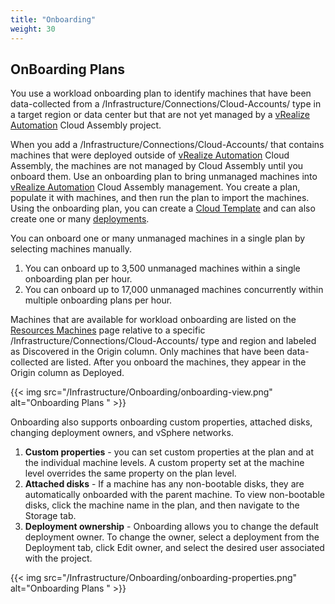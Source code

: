 ```yaml
---
title: "Onboarding"
weight: 30
---
```


## OnBoarding Plans

You use a workload onboarding plan to identify machines that have been data-collected from a /Infrastructure/Connections/Cloud-Accounts/ type in a target region or data center but that are not yet managed by a [vRealize Automation](https://www.vmware.com/products/vrealize-automation.html) Cloud Assembly project.

When you add a /Infrastructure/Connections/Cloud-Accounts/ that contains machines that were deployed outside of [vRealize Automation](https://www.vmware.com/products/vrealize-automation.html) Cloud Assembly, the machines are not managed by Cloud Assembly until you onboard them. Use an onboarding plan to bring unmanaged machines into [vRealize Automation](https://www.vmware.com/products/vrealize-automation.html) Cloud Assembly management. You create a plan, populate it with machines, and then run the plan to import the machines. Using the onboarding plan, you can create a [Cloud Template](/Design/Cloud_Templates/) and can also create one or many [deployments](/Deployments/).

You can onboard one or many unmanaged machines in a single plan by selecting machines manually.

1. You can onboard up to 3,500 unmanaged machines within a single onboarding plan per hour.
2. You can onboard up to 17,000 unmanaged machines concurrently within multiple onboarding plans per hour.

Machines that are available for workload onboarding are listed on the [Resources Machines](/Infrastructure/Resources/Machines/) page relative to a specific /Infrastructure/Connections/Cloud-Accounts/ type and region and labeled as Discovered in the Origin column. Only machines that have been data-collected are listed. After you onboard the machines, they appear in the Origin column as Deployed.

{{< img src="/Infrastructure/Onboarding/onboarding-view.png" alt="Onboarding Plans " >}}

Onboarding also supports onboarding custom properties, attached disks, changing deployment owners, and vSphere networks.

1. <b>Custom properties</b> - you can set custom properties at the plan and at the individual machine levels. A custom property set at the machine level overrides the same property on the plan level.
2. <b>Attached disks</b> - If a machine has any non-bootable disks, they are automatically onboarded with the parent machine. To view non-bootable disks, click the machine name in the plan, and then navigate to the Storage tab.
3. <b>Deployment ownership</b> - Onboarding allows you to change the default deployment owner. To change the owner, select a deployment from the Deployment tab, click Edit owner, and select the desired user associated with the project.

{{< img src="/Infrastructure/Onboarding/onboarding-properties.png" alt="Onboarding Plans " >}}

